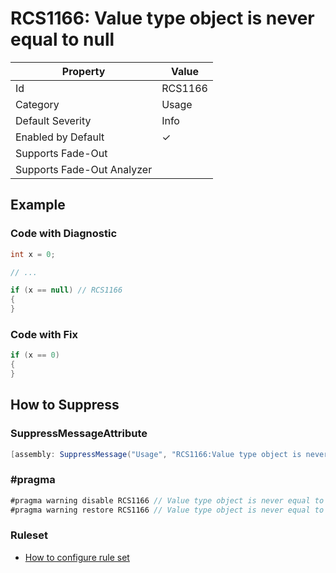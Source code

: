 # RCS1166: Value type object is never equal to null

| Property | Value |
| -------- | ----- |
| Id | RCS1166 |
| Category | Usage |
| Default Severity | Info |
| Enabled by Default | &#x2713; |
| Supports Fade\-Out |  |
| Supports Fade\-Out Analyzer |  |

## Example

### Code with Diagnostic

```csharp
int x = 0;

// ...

if (x == null) // RCS1166
{
}
```

### Code with Fix

```csharp
if (x == 0)
{
}
```

## How to Suppress

### SuppressMessageAttribute

```csharp
[assembly: SuppressMessage("Usage", "RCS1166:Value type object is never equal to null.", Justification = "<Pending>")]
```

### \#pragma

```csharp
#pragma warning disable RCS1166 // Value type object is never equal to null.
#pragma warning restore RCS1166 // Value type object is never equal to null.
```

### Ruleset

* [How to configure rule set](../HowToConfigureAnalyzers.md)
